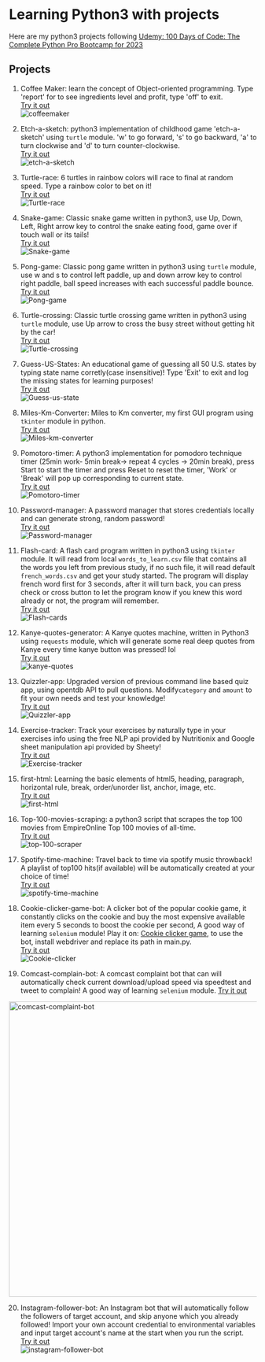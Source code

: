 # Learning Python3 with projects  
Here are my python3 projects following [Udemy: 100 Days of Code: The Complete Python Pro Bootcamp for 2023](https://www.udemy.com/course/100-days-of-code)

## Projects
1. Coffee Maker: learn the concept of Object-oriented programming. Type 'report' for to see ingredients level and profit, type 'off' to exit.  
[Try it out](https://replit.com/@jaycka/coffeemaker?v=1)  
![coffeemaker](https://github.com/jaycka/python3-projects/blob/main/img/coffee-maker.gif?raw=true)  

2. Etch-a-sketch: python3 implementation of childhood game 'etch-a-sketch' using `turtle` module. 'w' to go forward, 's' to go backward, 'a' to turn clockwise and 'd' to turn counter-clockwise.  
[Try it out](https://replit.com/@jaycka/etch-a-sketch?v=1)  
![etch-a-sketch](https://github.com/jaycka/python3-projects/blob/main/img/etch-a-sketch.gif?raw=true)  

3. Turtle-race: 6 turtles in rainbow colors will race to final at random speed. Type a rainbow color to bet on it!  
[Try it out](https://replit.com/@jaycka/turtle-race?v=1)  
![Turtle-race](https://github.com/jaycka/python3-projects/blob/main/img/turtle-race.gif?raw=true)  

4. Snake-game: Classic snake game written in python3, use Up, Down, Left, Right arrow key to control the snake eating food, game over if touch wall or its tails!  
[Try it out](https://replit.com/@jaycka/snake?v=1)  
![Snake-game](https://github.com/jaycka/python3-projects/blob/main/img/snake.gif?raw=true)  

5. Pong-game: Classic pong game written in python3 using `turtle` module, use w and s to control left paddle, up and down arrow key to control right paddle, ball speed increases with each successful paddle bounce.  
[Try it out](https://replit.com/@jaycka/pong-game-in-python3?v=1)  
![Pong-game](https://github.com/jaycka/python3-projects/blob/main/img/pong-game.gif?raw=true)

6. Turtle-crossing: Classic turtle crossing game written in python3 using `turtle` module, use Up arrow to cross the busy street without getting hit by the car!  
[Try it out](https://replit.com/@jaycka/turtle-crossing?v=1)  
![Turtle-crossing](https://github.com/jaycka/python3-projects/blob/main/img/turtle-crossing.gif?raw=true)

7. Guess-US-States: An educational game of guessing all 50 U.S. states by typing state name corretly(case insensitive)!  Type 'Exit' to exit and log the missing states for learning purposes!  
[Try it out](https://replit.com/@jaycka/us-states-game?v=1)  
![Guess-us-state](https://github.com/jaycka/python3-projects/blob/main/img/us-states-guess.gif?raw=true)

8. Miles-Km-Converter: Miles to Km converter, my first GUI program using `tkinter` module in python.  
[Try it out](https://replit.com/@jaycka/mile-km-converter?v=1)  
![Miles-km-converter](https://github.com/jaycka/python3-projects/blob/main/img/miles-km-converter.gif?raw=true)

9. Pomotoro-timer: A python3 implementation for pomodoro technique timer (25min work- 5min break-> repeat 4 cycles -> 20min break), press Start to start the timer and press Reset to reset the timer, 'Work' or 'Break' will pop up corresponding to current state.  
[Try it out](https://replit.com/@jaycka/pomodoro-technique-timer?v=1)  
![Pomotoro-timer](https://github.com/jaycka/python3-projects/blob/main/img/pomodora-technique-timer.gif?raw=true)  

10. Password-manager: A password manager that stores credentials locally and can generate strong, random password!  
[Try it out](https://replit.com/@jaycka/password-manager?v=1)  
![Password-manager](https://github.com/jaycka/python3-projects/blob/main/img/password-manager.gif?raw=true)  

11. Flash-card: A flash card program written in python3 using `tkinter` module. It will read from local `words_to_learn.csv` file that contains all the words you left from previous study, if no such file, it will read default `french_words.csv` and get your study started. The program will display french word first for 3 seconds, after it will turn back, you can press check or cross button to let the program know if you knew this word already or not, the program will remember.  
[Try it out](https://replit.com/@jaycka/Flash-cards?v=1)  
![Flash-cards](https://github.com/jaycka/python3-projects/blob/main/img/flash-card.gif?raw=true)  

12. Kanye-quotes-generator: A Kanye quotes machine, written in Python3 using `requests` module, which will generate some real deep quotes from Kanye every time kanye button was pressed! lol  
[Try it out](https://replit.com/@jaycka/Kanye-quotes?v=1)  
![kanye-quotes](https://github.com/jaycka/python3-projects/blob/main/img/quotes.gif?raw=true)  

13. Quizzler-app: Upgraded version of previous command line based quiz app, using opentdb API to pull questions. Modify`category` and `amount` to fit your own needs and test your knowledge!  
[Try it out](https://replit.com/@jaycka/quizzler-app?v=1)  
![Quizzler-app](https://github.com/jaycka/python3-projects/blob/main/img/quizzler-app.gif?raw=true)  

14. Exercise-tracker: Track your exercises by naturally type in your exercises info using the free NLP api provided by Nutritionix and Google sheet manipulation api provided by Sheety!  
[Try it out](https://replit.com/@jaycka/exercise-tracker?v=1)  
![Exercise-tracker](https://github.com/jaycka/python3-projects/blob/main/img/exercise-tracker.gif?raw=true)  

15. first-html: Learning the basic elements of html5, heading, paragraph, horizontal rule, break, order/unorder list, anchor, image, etc.  
[Try it out](https://replit.com/@jaycka/first-html?v=1)  
![first-html](https://github.com/jaycka/python3-projects/blob/main/img/first-html.gif?raw=true)  

16. Top-100-movies-scraping: a python3 script that scrapes the top 100 movies from EmpireOnline Top 100 movies of all-time.   
[Try it out](https://replit.com/@jaycka/top100-movies-scraper?v=1)  
![top-100-scraper](https://github.com/jaycka/python3-projects/blob/main/img/top100-movies-scrape.gif?raw=true)  

17. Spotify-time-machine: Travel back to time via spotify music throwback! A playlist of top100 hits(if available) will be automatically created at your choice of time!  
[Try it out](https://replit.com/@jaycka/Spotify-time-machine?v=1)  
![spotify-time-machine](https://github.com/jaycka/python3-projects/blob/main/img/spotify-time-machine.gif?raw=true)  

18. Cookie-clicker-game-bot: A clicker bot of the popular cookie game, it constantly clicks on the cookie and buy the most expensive available item every 5 seconds to boost the cookie per second, A good way of learning `selenium` module! Play it on: [Cookie clicker game](http://orteil.dashnet.org/experiments/cookie/), to use the bot, install webdriver and replace its path in main.py.  
[Try it out](https://replit.com/@jaycka/cookie-clicker?v=1)  
![Cookie-clicker](https://github.com/jaycka/python3-projects/blob/main/img/cookie-clicker.gif?raw=true)  

19. Comcast-complain-bot: A comcast complaint bot that can will automatically check current download/upload speed via speedtest and tweet to complain! A good way of learning `selenium` module.
[Try it out](https://replit.com/@jaycka/comcast-complaint-bot?v=1)  
<img src='https://github.com/jaycka/python3-projects/blob/main/img/comcast-complaint-bot.png?raw=true' alt='comcast-complaint-bot' width='600'>  

20. Instagram-follower-bot: An Instagram bot that will automatically follow the followers of target account, and skip anyone which you already followed! Import your own account credential to environmental variables and input target account's name at the start when you run the script.  
[Try it out](https://replit.com/@jaycka/instagram-follower-bot?v=1)  
![instagram-follower-bot](https://github.com/jaycka/python3-projects/blob/main/img/instagram-follower-bot.gif?raw=true)  
